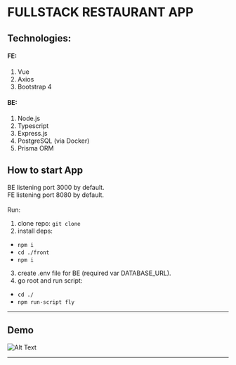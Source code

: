 # FULLSTACK RESTAURANT APP

## Technologies:
#### FE:
1) Vue
2) Axios
3) Bootstrap 4
#### BE:
1) Node.js
2) Typescript
3) Express.js
4) PostgreSQL (via Docker)
5) Prisma ORM

## How to start App
BE listening port 3000 by default.
<br>
FE listening port 8080 by default.
<br><br>
Run:
1) clone repo: `git clone`
2) install deps:
- `npm i`
- `cd ./front`
- `npm i`
3) create .env file for BE (required var DATABASE_URL).
4) go root and run script:
- `cd ./`
- `npm run-script fly`

<hr>

## Demo
![Alt Text](./demo.gif)

<hr>
